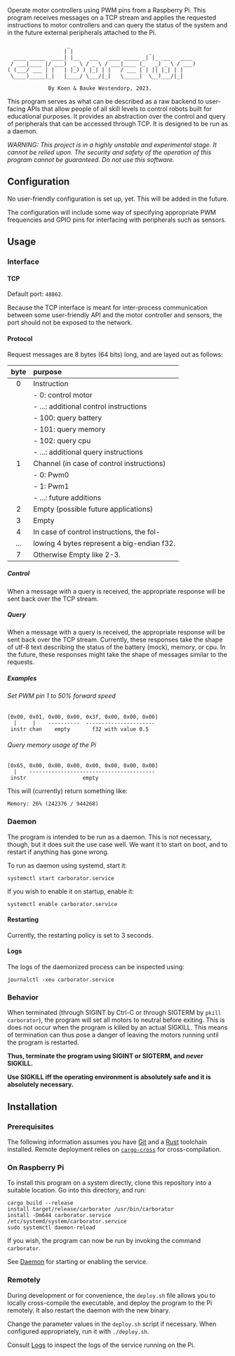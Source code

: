 Operate motor controllers using PWM pins from a Raspberry Pi.
This program receives messages on a TCP stream and applies the requested instructions to motor controllers and can query the status of the system and in the future external peripherals attached to the Pi.

```
                   _
                  | |                        _
  ____ _____  ____| |__   ___   ____ _____ _| |_ ___   ____
 / ___|____ |/ ___)  _ \ / _ \ / ___|____ (_   _) _ \ / ___)
( (___/ ___ | |   | |_) ) |_| | |   / ___ | | || |_| | |
 \____)_____|_|   |____/ \___/|_|   \_____|  \__)___/|_|

             By Koen & Bauke Westendorp, 2023.
```

This program serves as what can be described as a raw backend to user-facing APIs that allow people of all skill levels to control robots built for educational purposes.
It provides an abstraction over the control and query of peripherals that can be accessed through TCP.
It is designed to be run as a daemon.

_WARNING: This project is in a highly unstable and experimental stage. It cannot be relied upon. The security and safety of the operation of this program cannot be guaranteed. Do not use this software._

## Configuration

No user-friendly configuration is set up, yet. This will be added in the future.

The configuration will include some way of specifying appropriate PWM frequencies and GPIO pins for interfacing with peripherals such as sensors.

## Usage

### Interface

#### TCP

Default port: `48862`.

Because the TCP interface is meant for inter-process communication between some user-friendly API and the motor controller and sensors, the port should not be exposed to the network.

#### Protocol

Request messages are 8 bytes (64 bits) long, and are layed out as follows:

|   byte   |   purpose                                  |
|:--------:|:-------------------------------------------|
|    0     | Instruction                                |
|          | - 0: control motor                         |
|          | - ...: additional control instructions     |
|          | - 100: query battery                       |
|          | - 101: query memory                        |
|          | - 102: query cpu                           |
|          | - ...: additional query instructions       |
|    1     | Channel (in case of control instructions)  |
|          | - 0: Pwm0                                  |
|          | - 1: Pwm1                                  |
|          | - ...: future additions                    |
|    2     | Empty (possible future applications)       |
|    3     | Empty                                      |
|    4     | In case of control instructions, the fol-  |
|   ...    | lowing 4 bytes represent a big-endian f32. |
|    7     | Otherwise Empty like 2-3.                  |

##### Control

When a message with a query is received, the appropriate response will be sent back over the TCP stream.

##### Query

When a message with a query is received, the appropriate response will be sent back over the TCP stream.
Currently, these responses take the shape of utf-8 text describing the status of the battery (mock), memory, or cpu.
In the future, these responses might take the shape of messages similar to the requests.

##### Examples

###### Set PWM pin 1 to 50% forward speed

```
[0x00, 0x01, 0x00, 0x00, 0x3f, 0x00, 0x00, 0x00]
  |     |    ----------  ----------------------
 instr chan    empty       f32 with value 0.5
```

###### Query memory usage of the Pi

```
[0x65, 0x00, 0x00, 0x00, 0x00, 0x00, 0x00, 0x00]
  |    ----------------------------------------
 instr                  empty
```

This will (currently) return something like:

```
Memory: 26% (242376 / 944268)
```

### Daemon

The program is intended to be run as a daemon. This is not necessary, though, but it does suit the use case well.
We want it to start on boot, and to restart if anything has gone wrong.

To run as daemon using systemd, start it:

```console
systemctl start carborator.service
```

If you wish to enable it on startup, enable it:

```console
systemctl enable carborator.service
```

#### Restarting

Currently, the restarting policy is set to 3 seconds.

#### Logs

The logs of the daemonized process can be inspected using:

```console
journalctl -xeu carborator.service
```

### Behavior

When terminated (through SIGINT by Ctrl-C or through SIGTERM by `pkill carborator`), the program will set all motors to neutral before exiting.
This is does not occur when the program is killed by an actual SIGKILL.
This means of termination can thus pose a danger of leaving the motors running until the program is restarted.

**Thus, terminate the program using SIGINT or SIGTERM, and _never_ SIGKILL.**

**Use SIGKILL iff the operating environment is absolutely safe and it is absolutely necessary.**

## Installation

### Prerequisites

The following information assumes you have [Git](https://git-scm.com/) and a [Rust](https://rust-lang.org/) toolchain installed. Remote deployment relies on [`cargo-cross`](https://github.com/cross-rs/cross) for cross-compilation.

### On Raspberry Pi

To install this program on a system directly, clone this repository into a suitable location.
Go into this directory, and run:

```console
cargo build --release
install target/release/carborator /usr/bin/carborator
install -Dm644 carborator.service /etc/systemd/system/carborator.service
sudo systemctl daemon-reload
```

If you wish, the program can now be run by invoking the command `carborator`.

See [Daemon](#daemon) for starting or enabling the service.

### Remotely

During development or for convenience, the `deploy.sh` file allows you to locally cross-compile the executable, and deploy the program to the Pi remotely. It also restart the daemon with the new binary.

Change the parameter values in the `deploy.sh` script if necessary.
When configured appropriately, run it with `./deploy.sh`.

Consult [Logs](#logs) to inspect the logs of the service running on the Pi.
